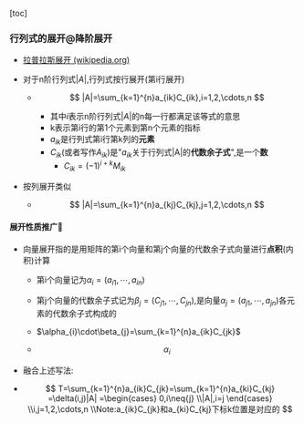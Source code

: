 [toc]



### 行列式的展开@降阶展开

- [拉普拉斯展开 (wikipedia.org)](https://zh.wikipedia.org/zh-hans/拉普拉斯展开)

- 对于n阶行列式$|A|$,行列式按行展开(第i行展开)

  - $$
    |A|=\sum_{k=1}^{n}a_{ik}C_{ik},i=1,2,\cdots,n
    $$

    - 其中$i$表示n阶行列式$|A|$的n每一行都满足该等式的意思
    - k表示第i行的第1个元素到第n个元素的指标
    - $a_{ik}$是行列式第i行第k列的**元素**
    - $C_{ik}$(或者写作$A_{ik}$)是"$a_{ik}$关于行列式|A|的**代数余子式**",是一个**数**
      - $C_{ik}=(-1)^{i+k}M_{ik}$

- 按列展开类似

  - $$
    |A|=\sum_{k=1}^{n}a_{kj}C_{kj},j=1,2,\cdots,n
    $$

    

#### 展开性质推广🎈

- 向量展开指的是用矩阵的第i个向量和第j个向量的代数余子式向量进行**点积**(内积)计算

  - 第i个向量记为$\alpha_i=(a_{i1},\cdots,a_{in})$

  - 第j个向量的代数余子式记为$\beta_{j}=(C_{j1},\cdots,C_{jn})$,是向量$\alpha_{j}=(a_{j1},\cdots,a_{jn})$各元素的代数余子式构成的

  - $\alpha_{i}\cdot\beta_{j}=\sum_{k=1}^{n}a_{ik}C_{jk}$

  - $$
    \alpha_{i}
    $$

    

- 融合上述写法:

- $$
  T=\sum_{k=1}^{n}a_{ik}C_{jk}=\sum_{k=1}^{n}a_{ki}C_{kj}
  =\delta(i,j)|A|
  =\begin{cases}
  0,i\neq{j}
  \\|A|,i=j
  \end{cases}
  \\i,j=1,2,\cdots,n
  \\Note:a_{ik}C_{jk}和a_{ki}C_{kj}下标k位置是对应的
  $$

